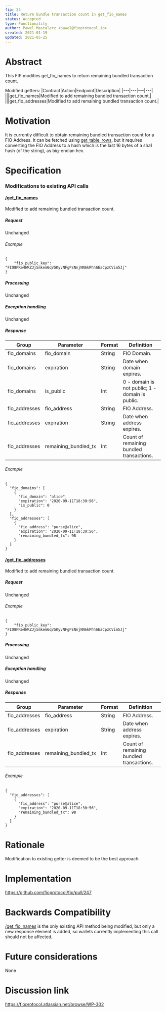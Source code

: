 ```yaml
---
fip: 25
title: Return bundle transaction count in get_fio_names
status: Accepted
type: Functionality
author: Pawel Mastalerz <pawel@fioprotocol.io>
created: 2021-01-19
updated: 2021-05-25
---
```


# Abstract
This FIP modifies get_fio_names to return remaining bundled transaction count.

Modified getters:
|Contract|Action|Endpoint|Description|
|---|---|---|---|
|||get_fio_names|Modified to add remaining bundled transaction count.|
|||get_fio_addresses|Modified to add remaining bundled transaction count.|

# Motivation
It is currently difficult to obtain remaining bundled transaction count for a FIO Address. It can be fetched using [get_table_rows](https://developers.fioprotocol.io/api/api-spec/reference/get-table-rows/get-table-rows), but it requires converting the FIO Address to a hash which is the last 16 bytes of a sha1 hash (of the string), as big-endian hex.

# Specification
### Modifications to existing API calls
#### [/get_fio_names](https://developers.fioprotocol.io/pages/api/fio-api/#post-/get_fio_names)
Modified to add remaining bundled transaction count.
##### Request
Unchanged
###### Example
```
{
	"fio_public_key": "FIO8PRe4WRZJj5mkem6qVGKyvNFgPsNnjNN6kPhh6EaCpzCVin5Jj"
}
```
##### Processing
Unchanged
##### Exception handling
Unchanged
##### Response
|Group|Parameter|Format|Definition|
|---|---|---|---|
|fio_domains|fio_domain|String|FIO Domain.|
|fio_domains|expiration|String|Date when domain expires.|
|fio_domains|is_public|Int|0 - domain is not public; 1 - domain is public.|
|fio_addresses|fio_address|String|FIO Address.|
|fio_addresses|expiration|String|Date when address expires.|
|fio_addresses|remaining_bundled_tx|Int|Count of remaining bundled transactions.|
###### Example
```
{
  "fio_domains": [
    {
      "fio_domain": "alice",
      "expiration": "2020-09-11T18:30:56",
      "is_public": 0
    }
  ],
  "fio_addresses": [
    {
      "fio_address": "purse@alice",
      "expiration": "2020-09-11T18:30:56",
      "remaining_bundled_tx": 98
    }
  ]
}
```

#### [/get_fio_addresses](https://developers.fioprotocol.io/pages/api/fio-api/#post-/get_fio_addresses)
Modified to add remaining bundled transaction count.
##### Request
Unchanged
###### Example
```
{
	"fio_public_key": "FIO8PRe4WRZJj5mkem6qVGKyvNFgPsNnjNN6kPhh6EaCpzCVin5Jj"
}
```
##### Processing
Unchanged
##### Exception handling
Unchanged
##### Response
|Group|Parameter|Format|Definition|
|---|---|---|---|
|fio_addresses|fio_address|String|FIO Address.|
|fio_addresses|expiration|String|Date when address expires.|
|fio_addresses|remaining_bundled_tx|Int|Count of remaining bundled transactions.|
###### Example
```
{
  "fio_addresses": [
    {
      "fio_address": "purse@alice",
      "expiration": "2020-09-11T18:30:56",
      "remaining_bundled_tx": 98
    }
  ]
}
```


# Rationale
Modification to existing getter is deemed to be the best approach.

# Implementation
https://github.com/fioprotocol/fio/pull/247

# Backwards Compatibility
[/get_fio_names](https://developers.fioprotocol.io/api/api-spec/reference/get-fio-names/get-fio-names) is the only existing API method being modified, but only a new response element is added, so wallets currently implementing this call should not be affected.

# Future considerations
None

# Discussion link
https://fioprotocol.atlassian.net/browse/WP-302
